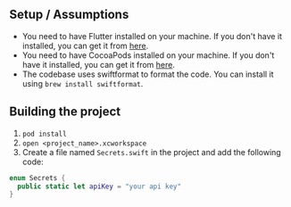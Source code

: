 ## Setup / Assumptions

* You need to have Flutter installed on your machine. If you don't have it installed, you can get it from [here](https://flutter.dev/docs/get-started/install).
* You need to have CocoaPods installed on your machine. If you don't have it installed, you can get it from [here](https://cocoapods.org/).
* The codebase uses swiftformat to format the code. You can install it using `brew install swiftformat`.

## Building the project

1. `pod install`
2. `open <project_name>.xcworkspace`
3. Create a file named `Secrets.swift` in the project and add the following code:

```swift
enum Secrets {
  public static let apiKey = "your api key"
}
```